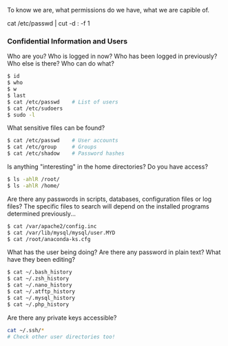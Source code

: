 To know we are, what permissions do we have, what we are capible of.

cat /etc/passwd | cut -d : -f 1

### Confidential Information and Users

Who are you? Who is logged in now? Who has been logged in previously? Who else is there? Who can do what?

```bash
$ id
$ who
$ w
$ last
$ cat /etc/passwd    # List of users
$ cat /etc/sudoers
$ sudo -l
```

What sensitive files can be found?

```bash
$ cat /etc/passwd    # User accounts
$ cat /etc/group     # Groups
$ cat /etc/shadow    # Password hashes
```

Is anything "interesting" in the home directories? Do you have access?

```bash
$ ls -ahlR /root/
$ ls -ahlR /home/
```

Are there any passwords in scripts, databases, configuration files or log files? The specific files to search will depend on the installed programs determined previously...

```bash
$ cat /var/apache2/config.inc
$ cat /var/lib/mysql/mysql/user.MYD
$ cat /root/anaconda-ks.cfg
```

What has the user being doing? Are there any password in plain text? What have they been editing?

```bash
$ cat ~/.bash_history
$ cat ~/.zsh_history
$ cat ~/.nano_history
$ cat ~/.atftp_history
$ cat ~/.mysql_history
$ cat ~/.php_history
```

Are there any private keys accessible?

```bash
cat ~/.ssh/*
# Check other user directories too!
```